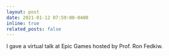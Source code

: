 ```yaml
---
layout: post
date: 2021-01-12 07:59:00-0400
inline: true
related_posts: false
---
```

I gave a virtual talk at Epic Games hosted by Prof. Ron Fedkiw.